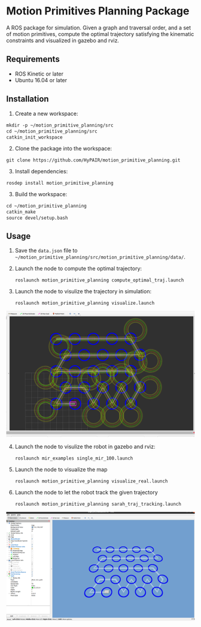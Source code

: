 # Motion Primitives Planning Package
A ROS package for simulation. Given a graph and traversal order, and a set of motion primitives, compute the optimal trajectory satisfying the kinematic constraints and visualized in gazebo and rviz.

## Requirements

 - ROS Kinetic or later
 - Ubuntu 16.04 or later

## Installation

1. Create a new workspace:

```shell
mkdir -p ~/motion_primitive_planning/src
cd ~/motion_primitive_planning/src
catkin_init_workspace
```

2. Clone the package into the workspace:

```shell
git clone https://github.com/HyPAIR/motion_primitive_planning.git
```

3. Install dependencies:
```shell
rosdep install motion_primitive_planning
```

3. Build the workspace:

```shell
cd ~/motion_primitive_planning
catkin_make
source devel/setup.bash
```

## Usage

1. Save the ```data.json``` file to ```~/motion_primitive_planning/src/motion_primitive_planning/data/```.

2. Launch the node to compute the optimal trajectory:

    ```shell
    roslaunch motion_primitive_planning compute_optimal_traj.launch
    ```
3. Launch the node to visulize the trajectory in simulation:

    ```shell
   roslaunch motion_primitive_planning visualize.launch
    ```
    
![kf_traj](https://github.com/HyPAIR/motion_primitive_planning/blob/main/figure/kf_trajectory.png)

4. Launch the node to visulize the robot in gazebo and rviz:

    ```shell
   roslaunch mir_examples single_mir_100.launch 
    ```
    
5. Launch the node to visualize the map

    ```shell
   roslaunch motion_primitive_planning visualize_real.launch 
    ```
    
6. Launch the node to let the robot track the given trajectory

    ```shell
   roslaunch motion_primitive_planning sarah_traj_tracking.launch 
    ```
![real_robot_sim](https://github.com/HyPAIR/motion_primitive_planning/blob/main/figure/real_robot_sim.png)
